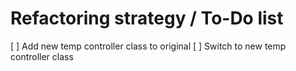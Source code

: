 # Refactoring strategy / To-Do list
[ ] Add new temp controller class to original
[ ] Switch to new temp controller class

